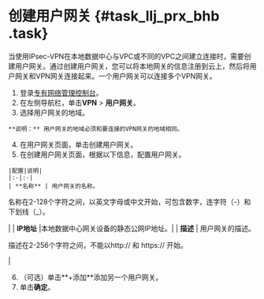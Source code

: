 # 创建用户网关 {#task_llj_prx_bhb .task}

当使用IPsec-VPN在本地数据中心与VPC或不同的VPC之间建立连接时，需要创建用户网关。通过创建用户网关，您可以将本地网关的信息注册到云上，然后将用户网关和VPN网关连接起来。一个用户网关可以连接多个VPN网关。

1.   登录[专有网络管理控制台](https://vpcnext.console.aliyun.com/nat/)。 
2.   在左侧导航栏，单击**VPN** \> **用户网关**。 
3.   选择用户网关的地域。 

    **说明：** 用户网关的地域必须和要连接的VPN网关的地域相同。

4.   在用户网关页面，单击创建用户网关。 
5.   在创建用户网关页面，根据以下信息，配置用户网关。 

    |配置|说明|
    |:-|:-|
    | **名称** | 用户网关的名称。

 名称在2-128个字符之间，以英文字母或中文开始，可包含数字，连字符（-）和下划线（\_）。

 |
    | **IP地址** |本地数据中心网关设备的静态公网IP地址。|
    | **描述** | 用户网关的描述。

 描述在2-256个字符之间，不能以http:// 和 https:// 开始。

 |

6.   （可选）单击**+添加**添加另一个用户网关。 
7.   单击**确定**。 

